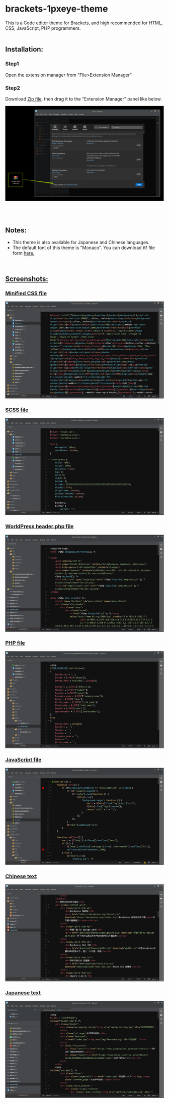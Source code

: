 # brackets-1pxeye-theme

This is a Code editor theme for Brackets, and high recommended for HTML, CSS, JavaScript, PHP programmers.
<br>
<br>
<h2>Installation:</h2>

<h3>Step1</h3>

Open the extension manager from "File>Extension Manager"
<h3>Step2</h3>

Download <a href="/1pxeye-code-editor.zip" target="_blank">Zip file</a>, then drag it to the "Extension Manager" panel like below.

![Alt text](/sources/step.png?raw=false "installation")

<br>
<br>
<h2>Notes:</h2>
<ul>
  <li>This theme is also available for Japanese and Chinese languages. </li>
  <li>The default font of this theme is "Monaco". You can download ttf file form <a href="/sources/MONACO.TTF" target="_blank" download="Monaco.ttf">here.</li>
</ul>
<br>
<h2>Screenshots:</h2>

<h3>Minified CSS file</h3>

![Alt text](/sources/0.png?raw=false "Minified CSS file")

<h3>SCSS file</h3>

![Alt text](/sources/1.png?raw=false "SCSS file")

<h3>WorldPress header.php file</h3>

![Alt text](/sources/2.png?raw=false "WorldPress header file")

<h3>PHP file</h3>

![Alt text](/sources/3.png?raw=false "PHP file")

<h3>JavaScript file</h3>

![Alt text](/sources/4.png?raw=false "JavaScript file")

<h3>Chinese text</h3>

![Alt text](/sources/5.png?raw=false "Chinese")

<h3>Japanese text</h3>

![Alt text](/sources/6.png?raw=false "Japanese")

